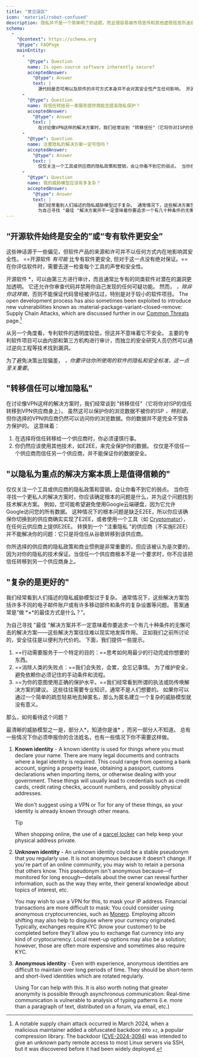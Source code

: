 ```yaml
---
title: "常见误区"
icon: 'material/robot-confused'
description: 隐私并不是一个简单明了的话题，而且很容易被市场宣传和其他虚假信息所迷惑。
schema:
  - 
    "@context": https://schema.org
    "@type": FAQPage
    mainEntity:
      - 
        "@type": Question
        name: Is open-source software inherently secure?
        acceptedAnswer:
          "@type": Answer
          text: |
            源代码是否可用以及软件的许可方式本身并不会对其安全性产生任何影响。 开源软件有可能比专有软件更安全，但不能保证一定如此。 在评估软件时，应逐一查看每个软件的声誉和安全性。
      - 
        "@type": Question
        name: 将信任转给另一家服务提供商能否提高隐私保护？
        acceptedAnswer:
          "@type": Answer
          text: |
            在讨论像VPN这样的解决方案时，我们经常谈到 "转移信任"（它将你对ISP的信任转移到VPN供应商身上）。 虽然这可以保护你的浏览数据不被 ISP 知晓，但你选择的 VPN 供应商仍然可以访问你的浏览数据。你的数据并不是全方位保护的。
      - 
        "@type": Question
        name: 注重隐私的解决方案一定可信吗？
        acceptedAnswer:
          "@type": Answer
          text: |
            仅仅关注一个工具或供应商的隐私政策和营销，会让你看不到它的弱点。 当你在寻找一个更私人的解决方案时，你应该确定根本的问题是什么，并为这个问题找到技术解决方案。 例如，您可能希望避免使用Google云端硬盘，因为它允许Google访问您的所有数据。 这种情况下的根本问题是缺乏端对端加密，所以你应该确保你切换到的供应商确实实现了端对端加密，或者使用一个工具（如 Cryptomator），在任何云供应商上使用端对端加密。 转换到一个 "注重隐私 "的供应商（不实施E2EE）并不能解决你的问题：它只是将信任从谷歌转移到该供应商。
      - 
        "@type": Question
        name: 我的威胁模型应该有多复杂？
        acceptedAnswer:
          "@type": Answer
          text: |
            我们经常看到人们描述的隐私威胁模型过于复杂。 通常情况下，这些解决方案包括许多不同的电子邮件账户或有许多移动部件和条件的复杂设置等问题。 答案的问题通常是“达到 × 的最佳方式是什么？”。
            为自己寻找 "最佳 "解决方案并不一定意味着你要追求一个有几十种条件的无懈可击的解决方案——这些解决方案往往难以现实地发挥作用。 正如我们之前所讨论的，安全往往是以便利为代价的。
---
```


## “开源软件始终是安全的”或“专有软件更安全”

这些神话源于一些偏见，但软件产品的来源和许可并不以任何方式内在地影响其安全性。 ==开源软件 *有可能* 比专有软件更安全, 但对于这一点没有绝对保证。== 在你评估软件时，需要去逐一检查每个工具的声誉和安全性。

</em> 开源软件 *，可以由第三方进行审计，而且通常比专有的同类软件对潜在的漏洞更加透明。 它还允许你审查代码并禁用你自己发现的任何可疑功能。 然而， *，除非你这样做*，否则不能保证代码曾经被评估过，特别是对于较小的软件项目。 The open development process has also sometimes been exploited to introduce new vulnerabilities known as <span class="pg-viridian">:material-package-variant-closed-remove: Supply Chain Attacks</span>, which are discussed further in our [Common Threats](common-threats.md) page.[^1]</p>

从另一个角度看，专利软件的透明度较低，但这并不意味着它不安全。 主要的专利软件项目可以由内部和第三方机构进行审计，而独立的安全研究人员仍然可以通过逆向工程等技术找到漏洞。

为了避免决策出现偏差， *，你要评估你所使用的软件的隐私和安全标准，这一点至关重要*。

## "转移信任可以增加隐私"

在讨论像VPN这样的解决方案时，我们经常谈到 "转移信任"（它将你对ISP的信任转移到VPN供应商身上）。 虽然这可以保护你的浏览数据不被你的ISP *，特别是*，但你选择的VPN供应商仍然可以访问你的浏览数据。你的数据并不是完全不受各方保护的。 这意味着：

1. 在选择将信任转移给一个供应商时，你必须谨慎行事。
2. 你仍然应该使用其他技术，如E2EE，来完全保护你的数据。 仅仅是不信任一个供应商而信任另一个供应商，并不能保证你的数据安全。

## "以隐私为重点的解决方案本质上是值得信赖的"

仅仅关注一个工具或供应商的隐私政策和营销，会让你看不到它的弱点。 当你在寻找一个更私人的解决方案时，你应该确定根本的问题是什么，并为这个问题找到技术解决方案。 例如，您可能希望避免使用Google云端硬盘，因为它允许Google访问您的所有数据。 这种情况下的根本问题是缺乏E2EE，所以你应该确保你切换到的供应商确实实现了E2EE，或者使用一个工具（如 [Cryptomator](../encryption.md#cryptomator-cloud)），在任何云供应商上提供E2EE。 转换到一个 "注重隐私 "的供应商（不实施E2EE）并不能解决你的问题：它只是将信任从谷歌转移到该供应商。

你所选择的供应商的隐私政策和商业惯例是非常重要的，但应该被认为是次要的，因为对你的隐私的技术保证。当信任一个供应商根本不是一个要求时，你不应该把信任转移到另一个供应商身上。

## "复杂的是更好的"

我们经常看到人们描述的隐私威胁模型过于复杂。 通常情况下，这些解决方案包括许多不同的电子邮件账户或有许多移动部件和条件的复杂设置等问题。 答案通常是“做 *×*的最佳方式是什么？”。

为自己寻找 "最佳 "解决方案并不一定意味着你要追求一个有几十种条件的无懈可击的解决方案——这些解决方案往往难以现实地发挥作用。 正如我们之前所讨论的，安全往往是以便利为代价的。 下面，我们提供一些提示。

1. ==行动需要服务于一个特定的目的：==思考如何用最少的行动完成你想要的东西。
2. ==消除人类的失败点：==我们会失败，会累，会忘记事情。 为了维护安全，避免依赖你必须记住的手动条件和流程。
3. ==为你的意图使用正确的保护水平。==我们经常看到所谓的执法或防传唤解决方案的建议。 这些往往需要专业知识，通常不是人们想要的。 如果你可以通过一个简单的疏忽轻易地去掉匿名，那么为匿名建立一个复杂的威胁模型就没有意义。

那么，如何看待这个问题？

最清晰的威胁模型之一是，部分人*，知道你是谁* ，而另一部分人不知道。 总有一些情况下你必须申报你的合法姓名，也有一些情况下你不需要这样做。

1. **Known identity** - A known identity is used for things where you must declare your name. There are many legal documents and contracts where a legal identity is required. This could range from opening a bank account, signing a property lease, obtaining a passport, customs declarations when importing items, or otherwise dealing with your government. These things will usually lead to credentials such as credit cards, credit rating checks, account numbers, and possibly physical addresses.

    We don't suggest using a VPN or Tor for any of these things, as your identity is already known through other means.

    <div class="admonition tip" markdown>
    <p class="admonition-title">Tip</p>

    When shopping online, the use of a [parcel locker](https://en.wikipedia.org/wiki/Parcel_locker) can help keep your physical address private.

    </div>

2. **Unknown identity** - An unknown identity could be a stable pseudonym that you regularly use. It is not anonymous because it doesn't change. If you're part of an online community, you may wish to retain a persona that others know. This pseudonym isn't anonymous because—if monitored for long enough—details about the owner can reveal further information, such as the way they write, their general knowledge about topics of interest, etc.

    You may wish to use a VPN for this, to mask your IP address. Financial transactions are more difficult to mask: You could consider using anonymous cryptocurrencies, such as [Monero](../cryptocurrency.md#monero). Employing altcoin shifting may also help to disguise where your currency originated. Typically, exchanges require KYC (know your customer) to be completed before they'll allow you to exchange fiat currency into any kind of cryptocurrency. Local meet-up options may also be a solution; however, those are often more expensive and sometimes also require KYC.

3. **Anonymous identity** - Even with experience, anonymous identities are difficult to maintain over long periods of time. They should be short-term and short-lived identities which are rotated regularly.

    Using Tor can help with this. It is also worth noting that greater anonymity is possible through asynchronous communication: Real-time communication is vulnerable to analysis of typing patterns (i.e. more than a paragraph of text, distributed on a forum, via email, etc.)

[^1]: A notable supply chain attack occurred in March 2024, when a malicious maintainer added a obfuscated backdoor into `xz`, a popular compression library. The backdoor ([CVE-2024-3094](https://cve.org/CVERecord?id=CVE-2024-3094)) was intended to give an unknown party remote access to most Linux servers via SSH, but it was discovered before it had been widely deployed.
